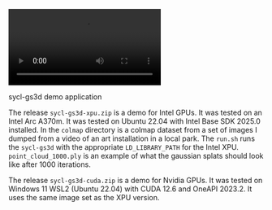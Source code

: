 ![](./media/art-installation.mp4)

sycl-gs3d demo application

The release `sycl-gs3d-xpu.zip` is a demo for Intel GPUs. It was tested on an Intel Arc A370m. It was tested on Ubuntu 22.04 with Intel Base SDK 2025.0 installed. In the `colmap` directory is a colmap dataset from a set of images I dumped from a video of an art installation in a local park. The `run.sh` runs the `sycl-gs3d` with the appropriate `LD_LIBRARY_PATH` for the Intel XPU. `point_cloud_1000.ply` is an example of what the gaussian splats should look like after 1000 iterations.

The release `sycl-gs3d-cuda.zip` is a demo for Nvidia GPUs. It was tested on Windows 11 WSL2 (Ubuntu 22.04) with CUDA 12.6 and OneAPI 2023.2. It uses the same image set as the XPU version. 
